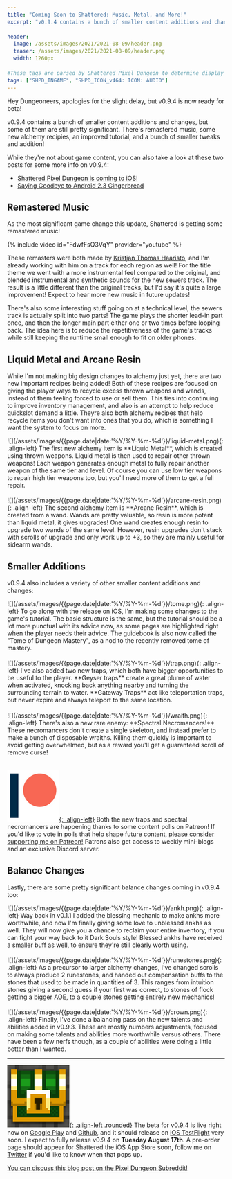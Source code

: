 ```yaml
---
title: "Coming Soon to Shattered: Music, Metal, and More!"
excerpt: "v0.9.4 contains a bunch of smaller content additions and changes, but some of them are still pretty significant. There's remastered music, some new alchemy recipies, an improved tutorial, and a bunch of smaller tweaks and addition!"

header:
  image: /assets/images/2021/2021-08-09/header.png
  teaser: /assets/images/2021/2021-08-09/header.png
  width: 1260px

#These tags are parsed by Shattered Pixel Dungeon to determine display in its news feed
tags: ["SHPD_INGAME", "SHPD_ICON_v464: ICON: AUDIO"]
---
```


Hey Dungeoneers, apologies for the slight delay, but v0.9.4 is now ready for beta!

v0.9.4 contains a bunch of smaller content additions and changes, but some of them are still pretty significant. There's remastered music, some new alchemy recipies, an improved tutorial, and a bunch of smaller tweaks and addition!

While they're not about game content, you can also take a look at these two posts for some more info on v0.9.4:
- [Shattered Pixel Dungeon is coming to iOS!](/blog/shattered-pixel-dungeon-is-coming-to-ios.html)
- [Saying Goodbye to Android 2.3 Gingerbread](/blog/saying-goodbye-to-android-2.3-gingerbread.html)

## Remastered Music

As the most significant game change this update, Shattered is getting some remastered music!

{% include video id="FdwfFsQ3VqY" provider="youtube" %}

These remasters were both made by [Kristjan Thomas Haaristo](https://www.youtube.com/channel/UCL1e7SgzSWbD_DQxB_5YcLA), and I'm already working with him on a track for each region as well! For the title theme we went with a more instrumental feel compared to the original, and blended instrumental and synthetic sounds for the new sewers track. The result is a little different than the original tracks, but I'd say it's quite a large improvement! Expect to hear more new music in future updates!

There's also some interesting stuff going on at a technical level, the sewers track is actually split into two parts! The game plays the shorter lead-in part once, and then the longer main part either one or two times before looping back. The idea here is to reduce the repetitiveness of the game's tracks while still keeping the runtime small enough to fit on older phones.

## Liquid Metal and Arcane Resin

While I'm not making big design changes to alchemy just yet, there are two new important recipes being added! Both of these recipes are focused on giving the player ways to recycle excess thrown weapons and wands, instead of them feeling forced to use or sell them. This ties into continuing to improve inventory management, and also is an attempt to help reduce quickslot demand a little. Theyre also both alchemy recipes that help recycle items you don't want into ones that you do, which is something I want the system to focus on more.

<div markdown="1" style="display: inline-block; margin-bottom: 1.3em;">
![](/assets/images/{{page.date|date:'%Y/%Y-%m-%d'}}/liquid-metal.png){: .align-left}
The first new alchemy item is **Liquid Metal**, which is created using thrown weapons. Liquid metal is then used to repair other thrown weapons! Each weapon generates enough metal to fully repair another weapon of the same tier and level. Of course you can use low tier weapons to repair high tier weapons too, but you'll need more of them to get a full repair.
</div>

<div markdown="1" style="display: inline-block;">
![](/assets/images/{{page.date|date:'%Y/%Y-%m-%d'}}/arcane-resin.png){: .align-left}
The second alchemy item is **Arcane Resin**, which is created from a wand. Wands are pretty valuable, so resin is more potent than liquid metal, it gives upgrades! One wand creates enough resin to upgrade two wands of the same level. However, resin upgrades don't stack with scrolls of upgrade and only work up to +3, so they are mainly useful for sidearm wands.
</div>

## Smaller Additions

v0.9.4 also includes a variety of other smaller content additions and changes:

<div markdown="1" style="display: inline-block; margin-bottom: 1.3em;">
![](/assets/images/{{page.date|date:'%Y/%Y-%m-%d'}}/tome.png){: .align-left}
To go along with the release on iOS, I'm making some changes to the game's tutorial. The basic structure is the same, but the tutorial should be a lot more punctual with its advice now, as some pages are highlighted right when the player needs their advice. The guidebook is also now called the "Tome of Dungeon Mastery", as a nod to the recently removed tome of mastery.
</div>

<div markdown="1" style="display: inline-block; margin-bottom: 1.3em;">
![](/assets/images/{{page.date|date:'%Y/%Y-%m-%d'}}/trap.png){: .align-left}
I've also added two new traps, which both have bigger opportunities to be useful to the player. **Geyser traps** create a great plume of water when activated, knocking back anything nearby and turning the surrounding terrain to water. **Gateway Traps** act like teleportation traps, but never expire and always teleport to the same location.
</div>

<div markdown="1" style="display: inline-block; margin-bottom: 1.3em;">
![](/assets/images/{{page.date|date:'%Y/%Y-%m-%d'}}/wraith.png){: .align-left}
There's also a new rare enemy: **Spectral Necromancers!** These necromancers don't create a single skeleton, and instead prefer to make a bunch of disposable wraiths. Killing them quickly is important to avoid getting overwhelmed, but as a reward you'll get a guaranteed scroll of remove curse!
</div>

[![](/assets/images/patreon-icon.png){: .align-left}](https://www.patreon.com/ShatteredPixel) Both the new traps and spectral necromancers are happening thanks to some content polls on Patreon! If you'd like to vote in polls that help shape future content, [please consider supporting me on Patreon!](https://www.patreon.com/ShatteredPixel) Patrons also get access to weekly mini-blogs and an exclusive Discord server.

## Balance Changes

Lastly, there are some pretty significant balance changes coming in v0.9.4 too:

<div markdown="1" style="display: inline-block; margin-bottom: 1.3em;">
![](/assets/images/{{page.date|date:'%Y/%Y-%m-%d'}}/ankh.png){: .align-left}
Way back in v0.1.1 I added the blessing mechanic to make ankhs more worthwhile, and now I'm finally giving some love to unblessed ankhs as well. They will now give you a chance to reclaim your entire inventory, if you can fight your way back to it Dark Souls style! Blessed ankhs have received a smaller buff as well, to ensure they're still clearly worth using.
</div>

<div markdown="1" style="display: inline-block; margin-bottom: 1.3em;">
![](/assets/images/{{page.date|date:'%Y/%Y-%m-%d'}}/runestones.png){: .align-left}
As a precursor to larger alchemy changes, I've changed scrolls to always produce 2 runestones, and handed out compensation buffs to the stones that used to be made in quantities of 3. This ranges from intuition stones giving a second guess if your first was correct, to stones of flock getting a bigger AOE, to a couple stones getting entirely new mechanics!
</div>

<div markdown="1" style="display: inline-block;">
![](/assets/images/{{page.date|date:'%Y/%Y-%m-%d'}}/crown.png){: .align-left}
Finally, I've done a balancing pass on the new talents and abilities added in v0.9.3. These are mostly numbers adjustments, focused on making some talents and abilities more worthwhile versus others. There have been a few nerfs though, as a couple of abilities were doing a little better than I wanted.
</div>

---

[![](/assets/images/SHPD-icon-2021.png){: .align-left .rounded}](https://github.com/00-Evan/shattered-pixel-dungeon/releases/) The beta for v0.9.4 is live right now on [Google Play](https://play.google.com/apps/testing/com.shatteredpixel.shatteredpixeldungeon) and [Github](https://github.com/00-Evan/shattered-pixel-dungeon/releases/), and it should release on [iOS TestFlight](https://testflight.apple.com/join/4PWFyask) very soon. I expect to fully release v0.9.4 on **Tuesday August 17th**. A pre-order page should appear for Shattered the iOS App Store soon, follow me on [Twitter](https://twitter.com/ShatteredPixel) if you'd like to know when that pops up.

[You can discuss this blog post on the Pixel Dungeon Subreddit!](https://www.reddit.com/r/PixelDungeon/comments/p1d1rc/)